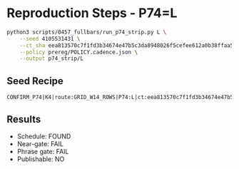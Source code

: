 # Reproduction Steps - P74=L

```bash
python3 scripts/0457_fullbars/run_p74_strip.py L \
    --seed 4105531431 \
    --ct_sha eea813570c7f1fd3b34674e47b5c3da8948026f5cefee612a0b38ffaa515ceab \
    --policy prereg/POLICY.cadence.json \
    --output p74_strip/L
```

## Seed Recipe
```
CONFIRM_P74|K4|route:GRID_W14_ROWS|P74:L|ct:eea813570c7f1fd3b34674e47b5c3da8948026f5cefee612a0b38ffaa515ceab|cadence_policy:2161a32ee615f34823cb45b917bc51c6d4e0967fd5c2fb40829901adfbb4defc
```

## Results
- Schedule: FOUND
- Near-gate: FAIL
- Phrase gate: FAIL
- Publishable: NO
